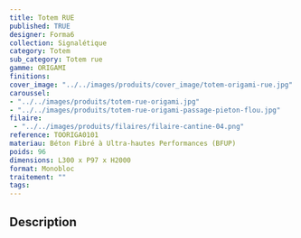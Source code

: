 ```yaml
---
title: Totem RUE 
published: TRUE
designer: Forma6
collection: Signalétique
category: Totem
sub_category: Totem rue
gamme: ORIGAMI
finitions: 
cover_image: "../../images/produits/cover_image/totem-origami-rue.jpg"
caroussel: 
- "../../images/produits/totem-rue-origami.jpg"
- "../../images/produits/totem-rue-origami-passage-pieton-flou.jpg"
filaire: 
 - "../../images/produits/filaires/filaire-cantine-04.png"
reference: TOORIGA0101
materiau: Béton Fibré à Ultra-hautes Performances (BFUP)
poids: 96
dimensions: L300 x P97 x H2000
format: Monobloc
traitement: ""
tags: 
---
```


## Description
